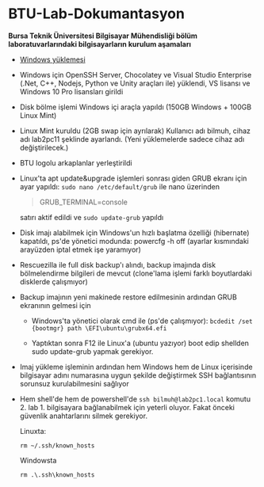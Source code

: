 
# BTU-Lab-Dokumantasyon
**Bursa Teknik Üniversitesi Bilgisayar Mühendisliği bölüm laboratuvarlarındaki bilgisayarların kurulum aşamaları**

 - [Windows yüklemesi](WindowsYuklemesi.md)
   
 - Windows için OpenSSH Server, Chocolatey ve Visual Studio Enterprise
   (.Net, C++, Nodejs, Python ve Unity araçları ile) yüklendi, VS
   lisansı ve Windows 10 Pro lisansları girildi
 
 - Disk bölme işlemi Windows içi araçla yapıldı (150GB Windows + 100GB
   Linux Mint)
 
 - Linux Mint kuruldu (2GB swap için ayrılarak) Kullanıcı adı bilmuh,
   cihaz adı lab2pc11 şeklinde ayarlandı. (Yeni yüklemelerde sadece
   cihaz adı değiştirilecek.)
 
 - BTU logolu arkaplanlar yerleştirildi
 
 - Linux'ta apt update&upgrade işlemleri sonrası giden GRUB ekranı için
   ayar yapıldı:
   ```sudo nano /etc/default/grub```
   ile nano üzerinden
	> GRUB_TERMINAL=console

	 satırı aktif edildi ve
	 ```sudo update-grub```
	 yapıldı
 
 - Disk imajı alabilmek için Windows'un hızlı başlatma özelliği
   (hibernate) kapatıldı, ps'de yönetici modunda: powercfg -h off
   (ayarlar kısmındaki arayüzden iptal etmek işe yaramıyor)
   
 - Rescuezilla ile full disk backup'ı alındı, backup imajında disk
   bölmelendirme bilgileri de mevcut (clone'lama işlemi farklı
   boyutlardaki disklerde çalışmıyor)
   
 - Backup imajının yeni makinede restore edilmesinin ardından GRUB
   ekranının gelmesi için
   
	 - Windows'ta yönetici olarak cmd ile (ps'de çalışmıyor):
 ```bcdedit /set {bootmgr} path \EFI\ubuntu\grubx64.efi```
      
    - Yaptıktan sonra F12 ile Linux'a (ubuntu yazıyor) boot edip shellden    sudo update-grub yapmak gerekiyor.

   
 - Imaj yükleme işleminin ardından hem Windows hem de Linux içerisinde
   bilgisayar adını numarasına uygun şekilde değiştirmek SSH
   bağlantısının sorunsuz kurulabilmesini sağlıyor
 - Hem shell'de hem de powershell'de ```ssh bilmuh@lab2pc1.local``` komutu 2.
   lab 1. bilgisayara bağlanabilmek için yeterli oluyor. Fakat önceki
   güvenlik anahtarlarını silmek gerekiyor.
   
   Linuxta:
   
	```rm ~/.ssh/known_hosts```

   Windowsta
   
  	 ```rm .\.ssh\known_hosts```

   


